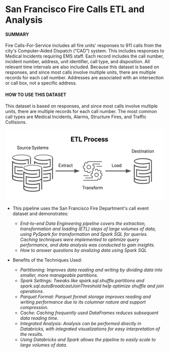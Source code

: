 
# San Francisco Fire Calls ETL and Analysis

#### SUMMARY

Fire Calls-For-Service includes all fire units' responses to 911 calls from the city's Computer-Aided Dispatch (“CAD”) system. This includes responses to Medical Incidents requiring EMS staff. Each record includes the call number, incident number, address, unit identifier, call type, and disposition. All relevant time intervals are also included. Because this dataset is based on responses, and since most calls involve multiple units, there are multiple records for each call number. Addresses are associated with an intersection or call box, not a specific address.

#### HOW TO USE THIS DATASET

This dataset is based on responses, and since most calls involve multiple units, there are multiple records for each call number. The most common call types are Medical Incidents, Alarms, Structure Fires, and Traffic Collisions.


![imagem](images/etl-process-image.png)

* This pipeline uses the San Francisco Fire Department's call event dataset and demonstrates:
    * *End-to-end Data Engineering pipeline covers the extraction, transformation and loading (ETL) steps of large volumes of data, using PySpark for transformation and Spark SQL for queries. Caching techniques were implemented to optimize query performance, and data analysis was conducted to gain insights.* 
    * *How to answer questions by analizing data using Spark SQL*

* Benefits of the Techniques Used:
    * *Partitioning: Improves data reading and writing by dividing data into smaller, more manageable partitions.*
    * *Spark Settings: Tweaks like spark.sql.shuffle.partitions and spark.sql.autoBroadcastJoinThreshold help optimize
 shuffle and join operations.*
    * *Parquet Format: Parquet format storage improves reading and writing performance due to its columnar nature and
 support compression.*
    * *Cache: Caching frequently used DataFrames reduces subsequent data reading time.*
    * *Integrated Analysis: Analysis can be performed directly in Databricks, with integrated visualizations for easy interpretation of the results.*
    * *Using Databricks and Spark allows the pipeline to easily scale to large volumes of data.*
